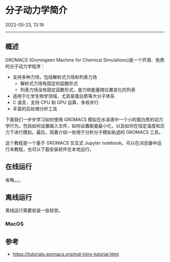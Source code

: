 # 分子动力学简介

2022-05-23, 13:19
***

## 概述

GROMACS (Groningeen Machine for Chemical Simulations)是一个开源、免费的分子动力学程序：

- 支持多种力场，包括解析式力场和列表力场
  - 解析式力场有固定的函数形式
  - 列表力场没有固定函数形式，是力和能量随位置变化的列表
- 适用于化学生物学领域，尤其是蛋白质等大分子体系
- C 语言，支持 CPU 和 GPU 运算，多核并行
- 丰富的后处理分析工具

下面我们一步步学习如何使用 GROMACS 模拟在水溶液中一个小的蛋白质的动力学行为。包括如何设置输入文件，如何设置能量最小化，以及如何在恒定温度和压力下进行模拟。最后，简要介绍一些用于分析分子模拟轨迹的 GROMACS 工具。

这个教程是一个基于 GROMACS 交互式 Jupyter notebook。可以在浏览器中运行本教程，也可以下载安装软件在本地运行。

## 在线运行

省略。。。

## 离线运行

离线运行需要安装一些软禁。

### MacOS





## 参考

- https://tutorials.gromacs.org/md-intro-tutorial.html
